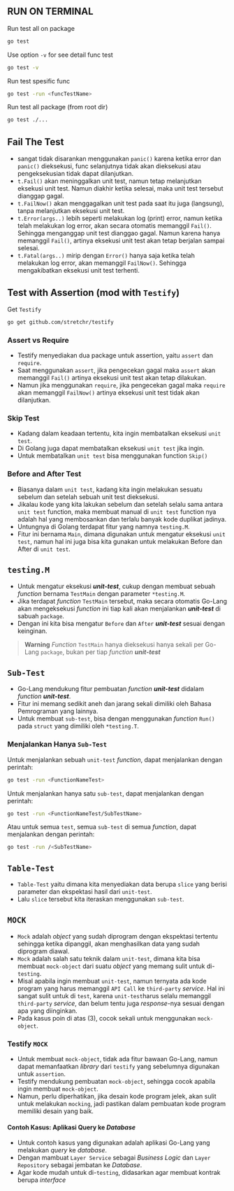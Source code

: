 ## RUN ON TERMINAL

Run test all on package
```bash
go test
```

Use option `-v` for see detail func test
```bash 
go test -v
```

Run test spesific func
```bash
go test -run <funcTestName>
```

Run test all package (from root dir)
```bash
go test ./...
```

## Fail The Test

- sangat tidak disarankan menggunakan `panic()` karena ketika error dan `panic()` dieksekusi, func selanjutnya tidak akan dieksekusi atau pengeksekusian tidak dapat dilanjutkan.
- `t.Fail()` akan meninggalkan unit test, namun tetap melanjutkan eksekusi unit test. Namun diakhir ketika selesai, maka unit test tersebut dianggap gagal.
- `t.FailNow()` akan menggagalkan unit test pada saat itu juga (langsung), tanpa melanjutkan eksekusi unit test.
- `t.Error(args..)` lebih seperti melakukan log (print) error, namun ketika telah melakukan log error, akan secara otomatis memanggil `Fail()`. Sehingga menganggap unit test dianggao gagal. Namun karena hanya memanggil `Fail()`, artinya eksekusi unit test akan tetap berjalan sampai selesai.
- `t.Fatal(args..)` mirip dengan `Error()` hanya saja ketika telah melakukan log error, akan memanggil `FailNow()`. Sehingga mengakibatkan eksekusi unit test terhenti.

## Test with Assertion (mod with `Testify`)

Get `Testify`
```bash
go get github.com/stretchr/testify
```

### Assert vs Require

- Testify menyediakan dua package untuk assertion, yaitu `assert` dan `require`.
- Saat menggunakan `assert`, jika pengecekan gagal maka `assert` akan memanggil `Fail()` artinya eksekusi unit test akan tetap dilakukan.
- Namun jika menggunakan `require`, jika pengecekan gagal maka `require` akan memanggil `FailNow()` artinya eksekusi unit test tidak akan dilanjutkan.

### Skip Test
- Kadang dalam keadaan tertentu, kita ingin membatalkan eksekusi `unit test`.
- Di Golang juga dapat membatalkan eksekusi `unit test` jika ingin.
- Untuk membatalkan `unit test` bisa menggunakan function `Skip()`

### Before and After Test
- Biasanya dalam `unit test`, kadang kita ingin melakukan sesuatu sebelum dan setelah sebuah unit test dieksekusi.
- Jikalau kode yang kita lakukan sebelum dan setelah selalu sama antara `unit test` function, maka membuat manual di `unit test` function nya adalah hal yang membosankan dan terlalu banyak kode duplikat jadinya.
- Untungnya di Golang terdapat fitur yang namnya `testing.M`.
- Fitur ini bernama `Main`, dimana digunakan untuk mengatur eksekusi `unit test`, namun hal ini juga bisa kita gunakan untuk melakukan Before dan After di `unit test`.

## `testing.M`
- Untuk mengatur eksekusi ***unit-test***, cukup dengan membuat sebuah _function_ bernama `TestMain` dengan parameter `*testing.M`.
- Jika terdapat _function_ `TestMain` tersebut, maka secara otomatis Go-Lang akan mengeksekusi _function_ ini tiap kali akan menjalankan ***unit-test*** di sabuah `package`.
- Dengan ini kita bisa mengatur `Before` dan `After` ***unit-test*** sesuai dengan keinginan.

> **Warning**
> _Function_ `TestMain` hanya dieksekusi hanya sekali per Go-Lang `package`, bukan per tiap _function_ ***unit-test***

## `Sub-Test`
- Go-Lang mendukung fitur pembuatan _function_ ***unit-test*** didalam _function_ ***unit-test***.
- Fitur ini memang sedikit aneh dan jarang sekali dimiliki oleh Bahasa Pemrograman yang lainnya.
- Untuk membuat `sub-test`, bisa dengan menggunakan _function_ `Run()` pada `struct` yang dimiliki oleh `*testing.T`.

### Menjalankan Hanya `Sub-Test`
Untuk menjalankan sebuah `unit-test` _function_, dapat menjalankan dengan perintah:
```bash
go test -run <FunctionNameTest>
```
Untuk menjalankan hanya satu `sub-test`, dapat menjalankan dengan perintah:
```bash
go test -run <FunctionNameTest/SubTestName>
```
Atau untuk semua `test`, semua `sub-test` di semua _function_, dapat menjalankan dengan perintah:
```bash
go test -run /<SubTestName>
```

## `Table-Test`
- `Table-Test` yaitu dimana kita menyediakan data berupa `slice` yang berisi parameter dan ekspektasi hasil dari `unit-test`.
- Lalu `slice` tersebut kita iteraskan menggunakan `sub-test`.

## `MOCK`
- `Mock` adalah _object_ yang sudah diprogram dengan ekspektasi tertentu sehingga ketika dipanggil, akan menghasilkan data yang sudah diprogram diawal.
- `Mock` adalah salah satu teknik dalam `unit-test`, dimana kita bisa membuat `mock-object` dari suatu _object_ yang memang sulit untuk di-`testing`.
- Misal apabila ingin membuat `unit-test`, namun ternyata ada kode program yang harus memanggil `API Call` ke `third-party` _service_. Hal ini sangat sulit untuk di `test`, karena `unit-test`harus selalu memanggil `third-party` _service_, dan belum tentu juga _response_-nya sesuai dengan apa yang diinginkan.
- Pada kasus poin di atas (3), cocok sekali untuk menggunakan `mock-object`.

### Testify `MOCK`
- Untuk membuat `mock-object`, tidak ada fitur bawaan Go-Lang, namun dapat memanfaatkan _library_ dari `testify` yang sebelumnya digunakan untuk `assertion`.
- Testify mendukung pembuatan `mock-object`, sehingga cocok apabila ingin membuat `mock-object`.
- Namun, perlu diperhatikan, jika desain kode program jelek, akan sulit untuk melakukan `mocking`, jadi pastikan dalam pembuatan kode program memiliki desain yang baik.

#### Contoh Kasus: Aplikasi Query ke _Database_
- Untuk contoh kasus yang digunakan adalah aplikasi Go-Lang yang melakukan _query_ ke _database_.
- Dengan mambuat `Layer Service` sebagai _Business Logic_ dan `Layer Repository` sebagai jembatan ke _Database_.
- Agar kode mudah untuk di-`testing`, didasarkan agar membuat kontrak berupa _interface_